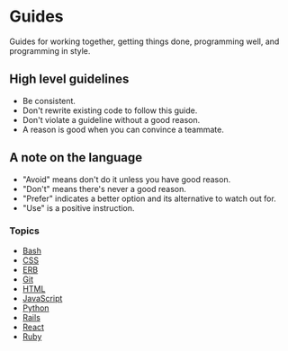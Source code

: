 # Guides

Guides for working together, getting things done, programming well, and
programming in style.

## High level guidelines

- Be consistent.
- Don't rewrite existing code to follow this guide.
- Don't violate a guideline without a good reason.
- A reason is good when you can convince a teammate.

## A note on the language

- "Avoid" means don't do it unless you have good reason.
- "Don't" means there's never a good reason.
- "Prefer" indicates a better option and its alternative to watch out for.
- "Use" is a positive instruction.

### Topics

- [Bash](/bash/)
- [CSS](/css/)
- [ERB](/erb/)
- [Git](/git/)
- [HTML](/html/)
- [JavaScript](/javascript/)
- [Python](/python/)
- [Rails](/rails/)
- [React](/react/)
- [Ruby](/ruby/)
